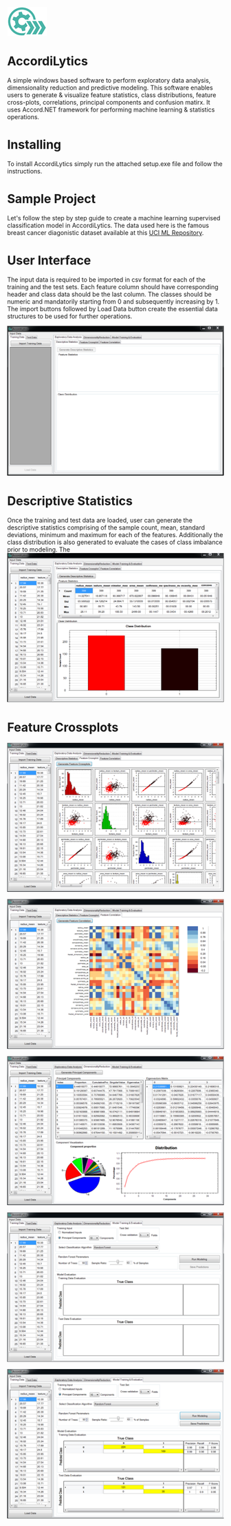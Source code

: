 ![alt text](https://github.com/shashanksharad/AccordiLytics/blob/master/Icon.png)
# AccordiLytics 
A simple windows based software to perform exploratory data analysis, dimensionality reduction and predictive modeling. This software enables users to generate &amp; visualize feature statistics, class distributions, feature cross-plots, correlations, principal components and confusion matirx.
It uses Accord.NET framework for performing machine learning & statistics operations.

# Installing
To install AccordiLytics simply run the attached setup.exe file and follow the instructions.

# Sample Project

Let's follow the step by step guide to create a machine learning supervised classification model in AccordiLytics. The data used here is the famous breast cancer diagonistic dataset available at this [UCI ML Repository](http://archive.ics.uci.edu/ml/datasets/breast+cancer+wisconsin+%28diagnostic%29). 

# User Interface
The input data is required to be imported in csv format for each of the training and the test sets. Each feature column should have corresponding header and class data should be the last column. The classes should be numeric and mandatorily starting from 0 and subsequently increasing by 1. The import buttons followed by Load Data button create the essential data structures to be used for further operations.

![alt text](https://github.com/shashanksharad/AccordiLytics/blob/master/UI.PNG)

# Descriptive Statistics
Once the training and test data are loaded, user can generate the descriptive statistics comprising of the sample count, mean, standard deviations, minimum and maximum for each of the features. Additionally the class distribution is also generated to evaluate the cases of class imbalance prior to modeling. The 
![alt text](https://github.com/shashanksharad/AccordiLytics/blob/master/DescStats.PNG)

# Feature Crossplots
![alt text](https://github.com/shashanksharad/AccordiLytics/blob/master/Xplots.PNG)

![alt text](https://github.com/shashanksharad/AccordiLytics/blob/master/Correlations.PNG)

![alt text](https://github.com/shashanksharad/AccordiLytics/blob/master/PCA.PNG)

![alt text](https://github.com/shashanksharad/AccordiLytics/blob/master/Model_Before.PNG)

![alt text](https://github.com/shashanksharad/AccordiLytics/blob/master/Model_After.PNG)
